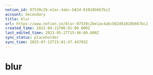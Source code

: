 ```yaml
---
notion_id: 07530c2b-e1ac-4abc-b82d-61018b667bc2
account: Secondary
title: blur
url: https://www.notion.so/blur-07530c2be1ac4abcb82d61018b667bc2
created_time: 2022-04-21T06:01:00.000Z
last_edited_time: 2023-05-27T15:46:00.000Z
sync_status: placeholder
sync_time: 2025-07-12T15:01:47.447032
---
```

# blur
